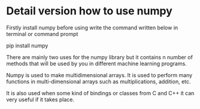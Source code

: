 # Detail version how to use numpy

Firstly install numpy before using write the command written below in terminal or command prompt

pip install numpy

There are mainly two uses for the numpy library but it contains n number of methods that will be used by you in different machine learning programs.

Numpy is used to make multidimensional arrays. It is used to  perform many functions in multi-dimensional arrays such as multiplications, addition, etc.

It is also used when some kind of bindings or classes from C and C++ it can very useful if it takes place.